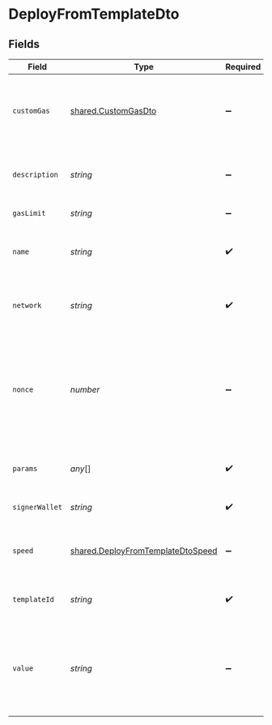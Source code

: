 # DeployFromTemplateDto


## Fields

| Field                                                                                         | Type                                                                                          | Required                                                                                      | Description                                                                                   | Example                                                                                       |
| --------------------------------------------------------------------------------------------- | --------------------------------------------------------------------------------------------- | --------------------------------------------------------------------------------------------- | --------------------------------------------------------------------------------------------- | --------------------------------------------------------------------------------------------- |
| `customGas`                                                                                   | [shared.CustomGasDto](../../../sdk/models/shared/customgasdto.md)                             | :heavy_minus_sign:                                                                            | Custom gas settings for deploy transaction, will be used if speed set to custom               |                                                                                               |
| `description`                                                                                 | *string*                                                                                      | :heavy_minus_sign:                                                                            | Contract description on Starton database (off-chain).                                         |                                                                                               |
| `gasLimit`                                                                                    | *string*                                                                                      | :heavy_minus_sign:                                                                            | Optional gas limit                                                                            |                                                                                               |
| `name`                                                                                        | *string*                                                                                      | :heavy_check_mark:                                                                            | Contract name on Starton database (off-chain).                                                | TestToken                                                                                     |
| `network`                                                                                     | *string*                                                                                      | :heavy_check_mark:                                                                            | Network of the smart contract you want to deploy.                                             | polygon-mumbai                                                                                |
| `nonce`                                                                                       | *number*                                                                                      | :heavy_minus_sign:                                                                            | Nonce manual setting, if nonce referenced, Starton relayer will not automaticly assign nonce. |                                                                                               |
| `params`                                                                                      | *any*[]                                                                                       | :heavy_check_mark:                                                                            | Smart contract constructor parameters.                                                        | TestToken,TEST,1000000000000000000000000,0x298e760768c8481780397eE28A127eAd584df4ee           |
| `signerWallet`                                                                                | *string*                                                                                      | :heavy_check_mark:                                                                            | Signer wallet of the transaction.                                                             | 0x298e760768c8481780397eE28A127eAd584df4ee                                                    |
| `speed`                                                                                       | [shared.DeployFromTemplateDtoSpeed](../../../sdk/models/shared/deployfromtemplatedtospeed.md) | :heavy_minus_sign:                                                                            | Gas Speed, by default on average, could be set at custom.                                     |                                                                                               |
| `templateId`                                                                                  | *string*                                                                                      | :heavy_check_mark:                                                                            | Starton Library template to deploy.                                                           | ERC20_META_TRANSACTION                                                                        |
| `value`                                                                                       | *string*                                                                                      | :heavy_minus_sign:                                                                            | If you want to put value in your smart contract deployment (Example: payable constructor)     |                                                                                               |